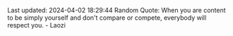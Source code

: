 Last updated: 2024-04-02 18:29:44
Random Quote: When you are content to be simply yourself and don't compare or compete, everybody will respect you. - Laozi